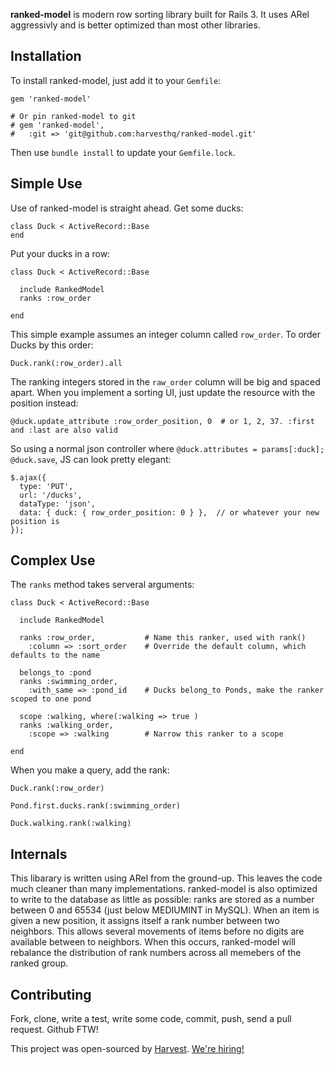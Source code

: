 **ranked-model** is modern row sorting library built for Rails 3.  It uses ARel aggressivly and is better optimized than most other libraries.

Installation
------------

To install ranked-model, just add it to your `Gemfile`:

    gem 'ranked-model'
    
    # Or pin ranked-model to git
    # gem 'ranked-model',
    #   :git => 'git@github.com:harvesthq/ranked-model.git'

Then use `bundle install` to update your `Gemfile.lock`.

Simple Use
----------

Use of ranked-model is straight ahead.  Get some ducks:

    class Duck < ActiveRecord::Base
    end

Put your ducks in a row:

    class Duck < ActiveRecord::Base
    
      include RankedModel
      ranks :row_order
    
    end

This simple example assumes an integer column called `row_order`.  To order Ducks by this order:

    Duck.rank(:row_order).all

The ranking integers stored in the `raw_order` column will be big and spaced apart.  When you
implement a sorting UI, just update the resource with the position instead:

    @duck.update_attribute :row_order_position, 0  # or 1, 2, 37. :first and :last are also valid

So using a normal json controller where `@duck.attributes = params[:duck]; @duck.save`, JS can
look pretty elegant:

    $.ajax({
      type: 'PUT',
      url: '/ducks',
      dataType: 'json',
      data: { duck: { row_order_position: 0 } },  // or whatever your new position is
    });

Complex Use
-----------

The `ranks` method takes serveral arguments:

    class Duck < ActiveRecord::Base
    
      include RankedModel
    
      ranks :row_order,           # Name this ranker, used with rank()
        :column => :sort_order    # Override the default column, which defaults to the name
      
      belongs_to :pond
      ranks :swimming_order,
        :with_same => :pond_id    # Ducks belong_to Ponds, make the ranker scoped to one pond
      
      scope :walking, where(:walking => true )
      ranks :walking_order,
        :scope => :walking        # Narrow this ranker to a scope
    
    end

When you make a query, add the rank:

    Duck.rank(:row_order)
    
    Pond.first.ducks.rank(:swimming_order)
    
    Duck.walking.rank(:walking)

Internals
---------

This libarary is written using ARel from the ground-up.  This leaves the code much cleaner
than many implementations.  ranked-model is also optimized to write to the database as little
as possible: ranks are stored as a number between 0 and 65534 (just below MEDIUMINT in MySQL).
When an item is given a new position, it assigns itself a rank number between two neighbors.
This allows several movements of items before no digits are available between to neighbors.  When
this occurs, ranked-model will rebalance the distribution of rank numbers across all memebers
of the ranked group.

Contributing
------------

Fork, clone, write a test, write some code, commit, push, send a pull request.  Github FTW!

This project was open-sourced by [Harvest](http://getharvest.com/).  [We're hiring!](http://www.getharvest.com/careers)